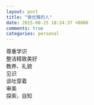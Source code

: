 ```yaml
---
layout: post
title: "做优雅的人"
date: 2015-08-25 18:24:37 +0800
comments: true
categories: personal
---
```

尊重学识  
整洁精致美好  
教养、礼貌  
见识  
谈吐穿着  
审美  
探索，自知  
